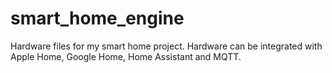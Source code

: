 # smart_home_engine
Hardware files for my smart home project. Hardware can be integrated with Apple Home, Google Home, Home Assistant and MQTT.
